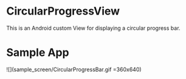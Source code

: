 # CircularProgressView
This is an Android custom View for displaying a circular progress bar.

# Sample App

![](sample_screen/CircularProgressBar.gif =360x640)